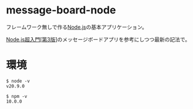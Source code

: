 # message-board-node

フレームワーク無しで作る[Node.js](https://nodejs.org/en)の基本アプリケーション。

[Node.js超入門[第3版]](https://www.amazon.co.jp/dp/B08HRMTXHB?_encoding=UTF8&psc=1&ref_=cm_sw_r_cp_ud_dp_9ZYAH3JXE3WZVF3RCM3H)のメッセージボードアプリを参考にしつつ最新の記法で。

# 環境
```
$ node -v
v20.9.0

$ npm -v
10.0.0
```